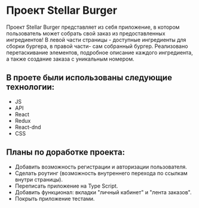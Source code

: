 # Проект Stellar Burger 
Проект Stellar Burger представляет из себя приложение, в котором пользователь может собрать свой заказ из предоставленных ингредиентов! 
В левой части страницы - доступные ингредиенты для сборки бургера, в правой  части- сам собранный бургер. Реализовано перетаскивание элементов, подробное описание каждого ингредиента, а также создание заказа с уникальным номером.

## В проете были использованы следующие технологии:
* JS
* API
* React
* Redux
* React-dnd
* CSS

## Планы по доработке проекта:
* Добавить возможность регистрации и авторизации пользователя.
* Сделать роутинг (возможность внутреннего перехода по ссылкам внутри страницы).
* Переписать приложение на Type Script.
* Добавить функционал: вкладки "личный кабинет" и "лента заказов".
* Покрыть приложение тестами.
